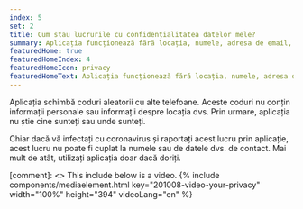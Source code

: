 ```yaml
---
index: 5
set: 2
title: Cum stau lucrurile cu confidențialitatea datelor mele?
summary: Aplicația funcționează fără locația, numele, adresa de email, numărul dvs. de telefon sau alte date de contact.
featuredHome: true
featuredHomeIndex: 4
featuredHomeIcon: privacy
featuredHomeText: Aplicația funcționează fără locația, numele, adresa de email, numărul dvs. de telefon sau alte date de contact.
---
```


Aplicația schimbă coduri aleatorii cu alte telefoane. Aceste coduri nu conțin informații personale sau informații despre locația dvs. Prin urmare, aplicația nu știe cine sunteți sau unde sunteți.

Chiar dacă vă infectați cu coronavirus și raportați acest lucru prin aplicație, acest lucru nu poate fi cuplat la numele sau de datele dvs. de contact. Mai mult de atât, utilizați aplicația doar dacă doriți.

[comment]: <> This include below is a video.
{% include components/mediaelement.html key="201008-video-your-privacy" width="100%" height="394"  videoLang="en" %}

